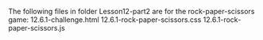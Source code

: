 The following files in folder Lesson12-part2 are for the rock-paper-scissors game:
  12.6.1-challenge.html
  12.6.1-rock-paper-scissors.css
  12.6.1-rock-paper-scissors.js
  
